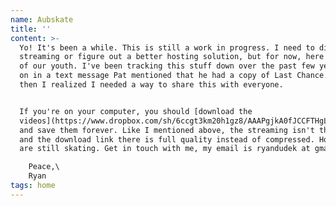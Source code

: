 ```yaml
---
name: Aubskate
title: ''
content: >-
  Yo! It's been a while. This is still a work in progress. I need to dial in the
  streaming or figure out a better hosting solution, but for now, here is a part
  of our youth. I've been tracking this stuff down over the past few years, but
  on in a text message Pat mentioned that he had a copy of Last Chance... and
  then I realized I needed a way to share this with everyone.


  If you're on your computer, you should [download the
  videos](https://www.dropbox.com/sh/6ccgt3km20h1gz8/AAAPgjkA0fJCCFTHgL9nBPFra?dl=0)
  and save them forever. Like I mentioned above, the streaming isn't the best,
  and the download link there is full quality instead of compressed. Hope ya'll
  are still skating. Get in touch with me, my email is ryandudek at gmail.

    Peace,\
    Ryan
tags: home
---
```


